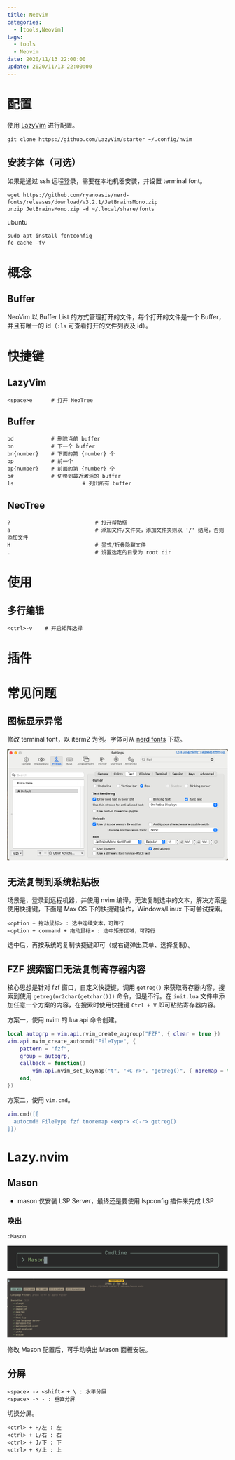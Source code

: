 ```yaml
---
title: Neovim
categories: 
  - [tools,Neovim]
tags:
  - tools
  - Neovim
date: 2020/11/13 22:00:00
update: 2020/11/13 22:00:00
---
```


# 配置

使用 [LazyVim](https://github.com/LazyVim/LazyVim) 进行配置。

```shell
git clone https://github.com/LazyVim/starter ~/.config/nvim
```

## 安装字体（可选）

如果是通过 ssh 远程登录，需要在本地机器安装，并设置 terminal font。

```shell
wget https://github.com/ryanoasis/nerd-fonts/releases/download/v3.2.1/JetBrainsMono.zip
unzip JetBrainsMono.zip -d ~/.local/share/fonts
```

ubuntu

```shell
sudo apt install fontconfig
fc-cache -fv
```

# 概念

## Buffer

NeoVim 以 Buffer List 的方式管理打开的文件，每个打开的文件是一个 Buffer，并且有唯一的 id（`:ls` 可查看打开的文件列表及 id）。

# 快捷键

## LazyVim

```shell
<space>e      # 打开 NeoTree
```

## Buffer

```shell
bd            # 删除当前 buffer
bn            # 下一个 buffer
bn{number}    # 下面的第 {number} 个
bp            # 前一个
bp{number}    # 前面的第 {number} 个
b#            # 切换到最近激活的 buffer
ls						# 列出所有 buffer
```

## NeoTree

```shell
?							# 打开帮助框
a							# 添加文件/文件夹，添加文件夹则以 '/' 结尾，否则添加文件
H							# 显式/折叠隐藏文件
.							# 设置选定的目录为 root dir
```

# 使用

## 多行编辑

```shell
<ctrl>-v    # 开启矩阵选择
```



# 插件

# 常见问题

## 图标显示异常

修改 terminal font，以 iterm2 为例。字体可从 [nerd fonts](https://www.nerdfonts.com/font-downloads) 下载。

![image-20240922102745830](./usage/image-20240922102745830.png)

## 无法复制到系统粘贴板

场景是，登录到远程机器，并使用 nvim 编译，无法复制选中的文本，解决方案是使用快捷键，下面是 Max OS 下的快捷键操作，Windows/Linux 下可尝试探索。

```shell
<option + 拖动鼠标> : 选中连续文本，可跨行
<option + command + 拖动鼠标> : 选中矩形区域，可跨行
```

选中后，再按系统的复制快捷键即可（或右键弹出菜单、选择复制）。

## FZF 搜索窗口无法复制寄存器内容

核心思想是针对 fzf 窗口，自定义快捷键，调用 `getreg()` 来获取寄存器内容，搜索到使用 `getreg(nr2char(getchar()))` 命令，但是不行。在 `init.lua` 文件中添加任意一个方案的内容，在搜索时使用快捷键 `Ctrl + V` 即可粘贴寄存器内容。

方案一，使用 nvim 的 lua  api 命令创建。

```lua
local autogrp = vim.api.nvim_create_augroup("FZF", { clear = true })
vim.api.nvim_create_autocmd("FileType", {
	pattern = "fzf",
	group = autogrp,
	callback = function()
		vim.api.nvim_set_keymap("t", "<C-r>", "getreg()", { noremap = true, expr = true, silent = true })
	end,
})
```

方案二，使用 `vim.cmd`。

```lua
vim.cmd([[
  autocmd! FileType fzf tnoremap <expr> <C-r> getreg()
]])
```

# Lazy.nvim

## Mason

- mason 仅安装 LSP Server，最终还是要使用 lspconfig 插件来完成 LSP

### 唤出

```shell
:Mason
```

![image-20241227184840062](usage/image-20241227184840062.png)

![image-20241227184849311](usage/image-20241227184849311.png)

修改 Mason 配置后，可手动唤出 Mason 面板安装。

## 分屏

```shell
<space> -> <shift> + \ : 水平分屏
<space> -> - : 垂直分屏
```

切换分屏。

```shell
<ctrl> + H/左 : 左
<ctrl> + L/右 : 右
<ctrl> + J/下 : 下
<ctrl> + K/上 : 上
```

